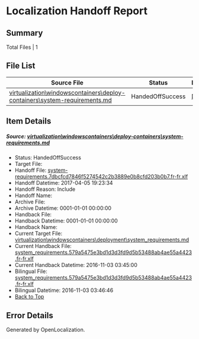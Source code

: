 # <a name='report-top'></a> Localization Handoff Report

## Summary
 Total Files | 1

## File List
 Source File | Status | Details 
 ----------- | ------ | ------- 
 [virtualization\windowscontainers\deploy-containers\system-requirements.md](https://github.com/Microsoft/Virtualization-Documentation-Private/blob/fb639d9637c6cd0caa8e505eb1f537be91b286cf/virtualization/windowscontainers/deploy-containers/system-requirements.md) | HandedOffSuccess | [Details](#6fbc76f99fad453855212a692cd239c6ea9132c3282)

## Item Details
##### <a name='6fbc76f99fad453855212a692cd239c6ea9132c3282'></a> Source: [virtualization\windowscontainers\deploy-containers\system-requirements.md](https://github.com/Microsoft/Virtualization-Documentation-Private/blob/fb639d9637c6cd0caa8e505eb1f537be91b286cf/virtualization/windowscontainers/deploy-containers/system-requirements.md)
* Status: HandedOffSuccess
* Target File: 
* Handoff File: [system-requirements.7dbcfcd7846f5274542c2b3889e0b8cfd203b0b7.fr-fr.xlf](https://github.com/Microsoft/Virtualization-Documentation-Private.handoff/blob/cf00adc2c543ccf52878daec4a70d8bad461dbc7/ol-handoff/Microsoft/Virtualization-Documentation-Private.fr-fr/live/system-requirements.7dbcfcd7846f5274542c2b3889e0b8cfd203b0b7.fr-fr.xlf)
* Handoff Datetime: 2017-04-05 19:23:34
* Handoff Reason: Include
* Handoff Name: 
* Archive File: 
* Archive Datetime: 0001-01-01 00:00:00
* Handback File: 
* Handback Datetime: 0001-01-01 00:00:00
* Handback Name: 
* Current Target File: [virtualization\windowscontainers\deployment\system_requirements.md](https://github.com/Microsoft/Virtualization-Documentation-Private.fr-fr/blob/68eb9c1faeb2eba64ea0eca5184729785bfa88a0/virtualization/windowscontainers/deployment/system_requirements.md)
* Current Handback File: [system_requirements.579a5475e3bd1d3d3fd9d5b53488ab4ae55a4423.fr-fr.xlf](https://github.com/Microsoft/Virtualization-Documentation-Private.handback/blob/366c848ac7c811c7569a3269b99aac998927fa56/ol-handback/Microsoft/Virtualization-Documentation-Private.fr-fr/live/system_requirements.579a5475e3bd1d3d3fd9d5b53488ab4ae55a4423.fr-fr.xlf)
* Current Handback Datetime: 2016-11-03 03:45:00
* Bilingual File: [system_requirements.579a5475e3bd1d3d3fd9d5b53488ab4ae55a4423.fr-fr.xlf](https://github.com/Microsoft/Virtualization-Documentation-Private.handback/blob/366c848ac7c811c7569a3269b99aac998927fa56/ol-handback/Microsoft/Virtualization-Documentation-Private.fr-fr/live/system_requirements.579a5475e3bd1d3d3fd9d5b53488ab4ae55a4423.fr-fr.xlf)
* Bilingual Datetime: 2016-11-03 03:46:46
* [Back to Top](#report-top)


## Error Details

Generated by OpenLocalization.
